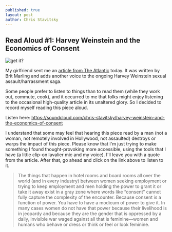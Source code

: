 ```yaml
---
published: true
layout: post
author: Chris Stavitsky
---
```

## Read Aloud #1: Harvey Weinstein and the Economics of Consent

![get it?]({{site.baseurl}}/_posts/red_aloud.png)

My girlfriend sent me an [article from The Atlantic](https://www.theatlantic.com/entertainment/archive/2017/10/harvey-weinstein-and-the-economics-of-consent/543618/) today. It was written by Brit Marling and adds another voice to the ongoing Harvey Weinstein sexual assault/harrassment saga.

Some people prefer to listen to things than to read them (while they work out, commute, cook), and it occurred to me that folks might enjoy listening to the occasional high-quality article in its unaltered glory. So I decided to record myself reading this piece aloud.

Listen here: https://soundcloud.com/chris-stavitsky/harvey-weinstein-and-the-economics-of-consent

I understand that some may feel that hearing this piece read by a man (not a woman, not remotely involved in Hollywood, not assaulted) destroys or warps the impact of this piece. Please know that I'm just trying to make something I found thought-provoking more accessible, using the tools that I have (a little clip-on lavalier mic and my voice). I'll leave you with a quote from the article. After that, go ahead and click on the link above to listen to it.

> The things that happen in hotel rooms and board rooms all over the world (and in every industry) between women seeking employment or trying to keep employment and men holding the power to grant it or take it away exist in a gray zone where words like “consent” cannot fully capture the complexity of the encounter. Because consent is a function of power. You have to have a modicum of power to give it. In many cases women do not have that power because their livelihood is in jeopardy and because they are the gender that is oppressed by a daily, invisible war waged against all that is feminine—women and humans who behave or dress or think or feel or look feminine.
